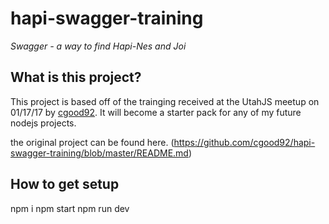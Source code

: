 # hapi-swagger-training

_Swagger - a way to find Hapi-Nes and Joi_

## What is this project?

This project is based off of the trainging received at the UtahJS meetup on 01/17/17 by [cgood92](https://github.com/cgood92).
It will become a starter pack for any of my future nodejs projects.

the original project can be found here. (https://github.com/cgood92/hapi-swagger-training/blob/master/README.md)

## How to get setup

npm i 
npm start 
npm run dev 


